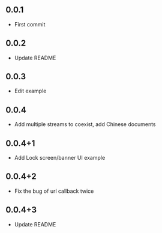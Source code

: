 ## 0.0.1

* First commit

## 0.0.2

* Update README

## 0.0.3

* Edit example

## 0.0.4

* Add multiple streams to coexist, add Chinese documents

## 0.0.4+1

* Add Lock screen/banner UI example

## 0.0.4+2

* Fix the bug of url callback twice

## 0.0.4+3

* Update README
